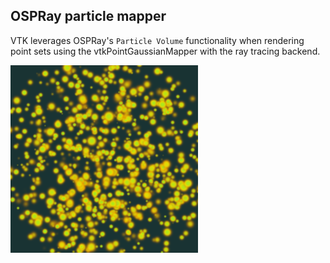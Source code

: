 ## OSPRay particle mapper

VTK leverages OSPRay's `Particle Volume` functionality when rendering point sets using the
vtkPointGaussianMapper with the ray tracing backend.


![TestOSPRayPointGaussianMapper](TestOSPRayPointGaussianMapper.png)
